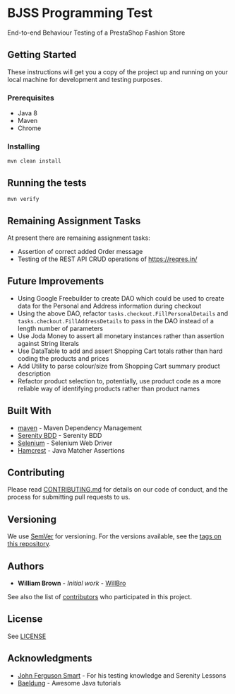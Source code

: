 # BJSS Programming Test

End-to-end Behaviour Testing of a PrestaShop Fashion Store

## Getting Started

These instructions will get you a copy of the project up and running on your local machine for development and testing purposes.

### Prerequisites

* Java 8
* Maven
* Chrome

### Installing

```
mvn clean install
```

## Running the tests

```
mvn verify
```

## Remaining Assignment Tasks

At present there are remaining assignment tasks:

* Assertion of correct added Order message
* Testing of the REST API CRUD operations of https://reqres.in/

## Future Improvements

* Using Google Freebuilder to create DAO which could be used to create data for the Personal and Address information during checkout
* Using the above DAO, refactor ```tasks.checkout.FillPersonalDetails``` and ```tasks.checkout.FillAddressDetails``` to pass in the DAO instead of a length number of parameters
* Use Joda Money to assert all monetary instances rather than assertion against String literals
* Use DataTable to add and assert Shopping Cart totals rather than hard coding the products and prices
* Add Utility to parse colour/size from Shopping Cart summary product description
* Refactor product selection to, potentially, use product code as a more reliable way of identifying products rather than product names

## Built With

* [maven](https://nodejs.org/en/) - Maven Dependency Management
* [Serenity BDD](http://www.thucydides.info) - Serenity BDD
* [Selenium](https://www.seleniumhq.org/) - Selenium Web Driver
* [Hamcrest](http://hamcrest.org/JavaHamcrest/) - Java Matcher Assertions

## Contributing

Please read [CONTRIBUTING.md](https://github.com/WillBro/lets-go-shopping-automation/CONTRIBUTING.md) for details on our code of conduct, and the process for submitting pull requests to us.

## Versioning

We use [SemVer](http://semver.org/) for versioning. For the versions available, see the [tags on this repository](https://github.com/WillBro/lets-go-shopping-automation/tags).

## Authors

* **William Brown** - *Initial work* - [WillBro](https://github.com/WillBro)

See also the list of [contributors](https://github.com/WillBro/lets-go-shopping-automation/contributors) who participated in this project.

## License

See [LICENSE](https://github.com/WillBro/lets-go-shopping-automation/LICENSE.md)

## Acknowledgments

* [John Ferguson Smart](https://johnfergusonsmart.com/) - For his testing knowledge and Serenity Lessons
* [Baeldung](http://www.baeldung.com/) - Awesome Java tutorials

